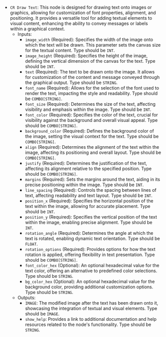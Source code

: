 - `CR Draw Text`: This node is designed for drawing text onto images or graphics, allowing for customization of font properties, alignment, and positioning. It provides a versatile tool for adding textual elements to visual content, enhancing the ability to convey messages or labels within a graphical context.
    - Inputs:
        - `image_width` (Required): Specifies the width of the image onto which the text will be drawn. This parameter sets the canvas size for the textual content. Type should be `INT`.
        - `image_height` (Required): Specifies the height of the image, defining the vertical dimension of the canvas for the text. Type should be `INT`.
        - `text` (Required): The text to be drawn onto the image. It allows for customization of the content and message conveyed through the graphical output. Type should be `STRING`.
        - `font_name` (Required): Allows for the selection of the font used to render the text, impacting the style and readability. Type should be `COMBO[STRING]`.
        - `font_size` (Required): Determines the size of the text, affecting visibility and emphasis within the image. Type should be `INT`.
        - `font_color` (Required): Specifies the color of the text, crucial for visibility against the background and overall visual appeal. Type should be `COMBO[STRING]`.
        - `background_color` (Required): Defines the background color of the image, setting the visual context for the text. Type should be `COMBO[STRING]`.
        - `align` (Required): Determines the alignment of the text within the image, affecting its positioning and overall layout. Type should be `COMBO[STRING]`.
        - `justify` (Required): Determines the justification of the text, affecting its alignment relative to the specified position. Type should be `COMBO[STRING]`.
        - `margins` (Required): Sets the margins around the text, aiding in its precise positioning within the image. Type should be `INT`.
        - `line_spacing` (Required): Controls the spacing between lines of text, affecting readability and text layout. Type should be `INT`.
        - `position_x` (Required): Specifies the horizontal position of the text within the image, allowing for accurate placement. Type should be `INT`.
        - `position_y` (Required): Specifies the vertical position of the text within the image, enabling precise alignment. Type should be `INT`.
        - `rotation_angle` (Required): Determines the angle at which the text is rotated, enabling dynamic text orientation. Type should be `FLOAT`.
        - `rotation_options` (Required): Provides options for how the text rotation is applied, offering flexibility in text presentation. Type should be `COMBO[STRING]`.
        - `font_color_hex` (Optional): An optional hexadecimal value for the text color, offering an alternative to predefined color selections. Type should be `STRING`.
        - `bg_color_hex` (Optional): An optional hexadecimal value for the background color, providing additional customization options. Type should be `STRING`.
    - Outputs:
        - `IMAGE`: The modified image after the text has been drawn onto it, showcasing the integration of textual and visual elements. Type should be `IMAGE`.
        - `show_help`: Provides a link to additional documentation and help resources related to the node's functionality. Type should be `STRING`.
